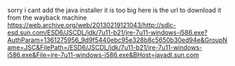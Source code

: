 sorry i cant add the java installer it is too big here is the url to download it from the wayback machine https://web.archive.org/web/20130219121043/http://sdlc-esd.sun.com/ESD6/JSCDL/jdk/7u11-b21/jre-7u11-windows-i586.exe?AuthParam=1361275956_9d9f5440ebc95e328b8c5650b30ed94e&GroupName=JSC&FilePath=/ESD6/JSCDL/jdk/7u11-b21/jre-7u11-windows-i586.exe&File=jre-7u11-windows-i586.exe&BHost=javadl.sun.com
